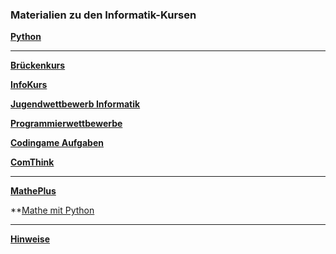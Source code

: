 ### Materialien zu den Informatik-Kursen


**[Python](https://github.com/ktheu/PythonLernen)**

---

**[Brückenkurs](https://github.com/ktheu/Brueckenkurs/blob/main/README.md)**

**[InfoKurs](https://github.com/ktheu/InfoKurs/blob/gh-pages/README.md)**

**[Jugendwettbewerb Informatik](https://ktheu.github.io/jwinf/)**

**[Programmierwettbewerbe](https://github.com/ktheu/Programmierwettbewerbe#readme)**

**[Codingame Aufgaben](https://github.com/ktheu/InfoKurs/blob/gh-pages/Codingame/codingame.md)**

**[ComThink](https://github.com/ktheu/comThink)**

---

**[MathePlus](https://ktheu.github.io/MathePlus/)**

**[Mathe mit Python](https://github.com/ktheu/MatheMitPython/blob/main/readme.md)



---

**[Hinweise](https://github.com/ktheu/InfoKurs/blob/gh-pages/hinweise.md)**



